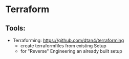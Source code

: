 # Terraform


## Tools:

* Terraforming: https://github.com/dtan4/terraforming
  * create terraformfiles from existing Setup
  * for "Reverse" Engineering an already built setup



